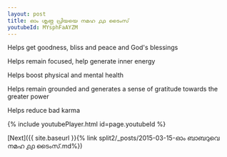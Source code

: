 ```yaml
---
layout: post
title: ഓം ശൃങ്ഗ പ്രിയയെ നമഹ ൧൧ ടൈംസ്
youtubeId: MYsphFaAYZM
---
```

 
 
Helps get goodness, bliss and peace and God's blessings
 
Helps remain focused, help generate inner energy 
 
Helps boost physical and mental health 
 
Helps remain grounded and generates a sense of gratitude towards the greater power 
 
Helps reduce bad karma
 
 
 
 


{% include youtubePlayer.html id=page.youtubeId %}
 
[Next]({{ site.baseurl }}{% link  split2/_posts/2015-03-15-ഓം ബാബറുവെ നമഹ ൧൧ ടൈംസ്.md%})
 
